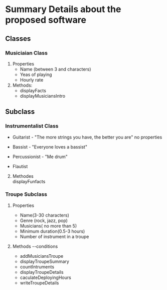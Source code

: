 # Summary Details about the proposed software
## Classes 
### Musiciaian Class 
1. Properties
    * Name (between 3 and characters)
    * Yeas of playing 
    * Hourly rate 
2. Methods:
    * displayFacts 
    * displayMusiciansIntro

## Subclass
###  Instrumentalist Class 
- Guitarist - "The more strings you have, the better you are"
no properties 
- Bassist - "Everyone loves a bassist"

- Percussionist - "Me drum"

- Flautist

2. Methodes  
displayFunfacts

###  Troupe Subclass
1. Properties 
    * Name(3-30 characters)
    * Genre (rock, jazz, pop)
    * Musicians( no more than 5)
    * Minimum duration(0.5-3 hours)
    * Number of instrument in a troupe

2. Methods --conditions
    * addMusiciansTroupe 
    * displayTroupeSummary
    * countIntruments       
    * displayTroupeDetails
    * caculateDeployingHours 
    * writeTroupeDetails







